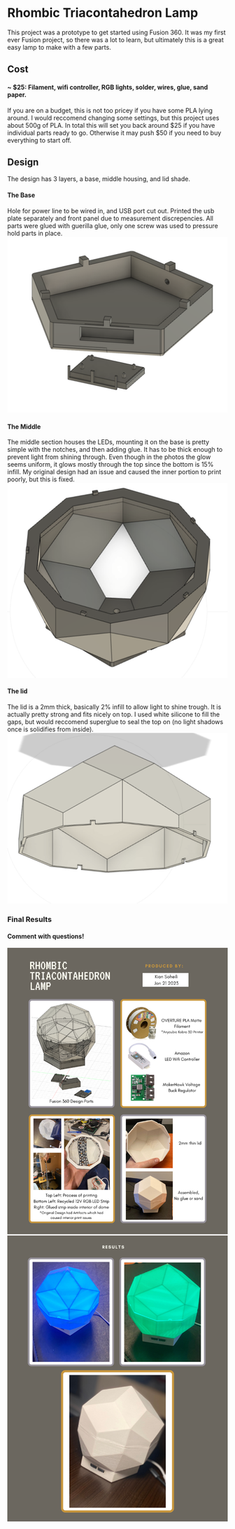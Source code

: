 
# Rhombic Triacontahedron Lamp

This project was a prototype to get started using Fusion 360.
It was my first ever Fusion project, so there was a lot to learn, but ultimately this is a great easy lamp to make with a few parts.


## Cost
#### ~ $25: Filament, wifi controller, RGB lights, solder, wires, glue, sand paper.
If you are on a budget, this is not too pricey if you have some PLA lying around.
I would reccomend changing some settings, but this project uses about 500g of PLA.
In total this will set you back around $25 if you have individual parts ready to go.
Otherwise it may push $50 if you need to buy everything to start off.

## Design
The design has 3 layers, a base, middle housing, and lid shade.

#### The Base

Hole for power line to be wired in, and USB port cut out.
Printed the usb plate separately and front panel due to measurement discrepencies. 
All parts were glued with guerilla glue, only one screw was used to pressure 
hold parts in place.
![alt text](https://raw.githubusercontent.com/ksoheili/Rhombic-Triacontahedron-Lamp/main/Base.png)

#### The Middle
The middle section houses the LEDs, mounting it on the base is pretty simple with 
the notches, and then adding glue. It has to be thick enough to prevent light from 
shining through. Even though in the photos the glow seems uniform, it glows mostly
through the top since the bottom is 15% infill. My original design had an issue
and caused the inner portion to print poorly, but this is fixed. 
![alt text](https://raw.githubusercontent.com/ksoheili/Rhombic-Triacontahedron-Lamp/main/Middle.png)

#### The lid
The lid is a 2mm thick, basically 2% infill to allow light to shine trough.
It is actually pretty strong and fits nicely on top. I used white silicone to fill
the gaps, but would reccomend superglue to seal the top on (no light shadows 
once is solidifies from inside).
![alt text](https://raw.githubusercontent.com/ksoheili/Rhombic-Triacontahedron-Lamp/main/Lid.png)

### Final Results
#### Comment with questions!
![alt text](https://raw.githubusercontent.com/ksoheili/Rhombic-Triacontahedron-Lamp/main/ResultsP1.png)
![alt text](https://raw.githubusercontent.com/ksoheili/Rhombic-Triacontahedron-Lamp/main/ResultsP2.png)


